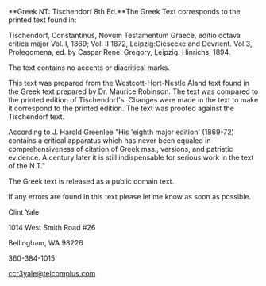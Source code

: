 **Greek NT: Tischendorf 8th Ed.**The Greek Text corresponds to the printed text found in:

Tischendorf, Constantinus, Novum Testamentum Graece, editio octava critica major Vol. I, 1869; Vol. II 1872, Leipzig:Giesecke and Devrient. Vol 3, Prolegomena, ed. by Caspar Rene' Gregory, Leipzig: Hinrichs, 1894.

The text contains no accents or diacritical marks. 

This text was prepared from the Westcott-Hort-Nestle Aland text found in the Greek text prepared by Dr. Maurice Robinson. The text was compared to the printed edition of Tischendorf's. Changes were made in the text to make it correspond to the printed edition. The text was proofed against the Tischendorf text.

According to J. Harold Greenlee "His 'eighth major edition' (1869-72) contains a critical apparatus which has never been equaled in comprehensiveness of citation of Greek mss., versions, and patristic evidence. A century later it is still indispensable for serious work in the text of the N.T."

The Greek text is released as a public domain text.

If any errors are found in this text please let me know as soon as possible.

Clint Yale  

1014 West Smith Road #26  

Bellingham, WA 98226  

360-384-1015  

ccr3yale@telcomplus.com














